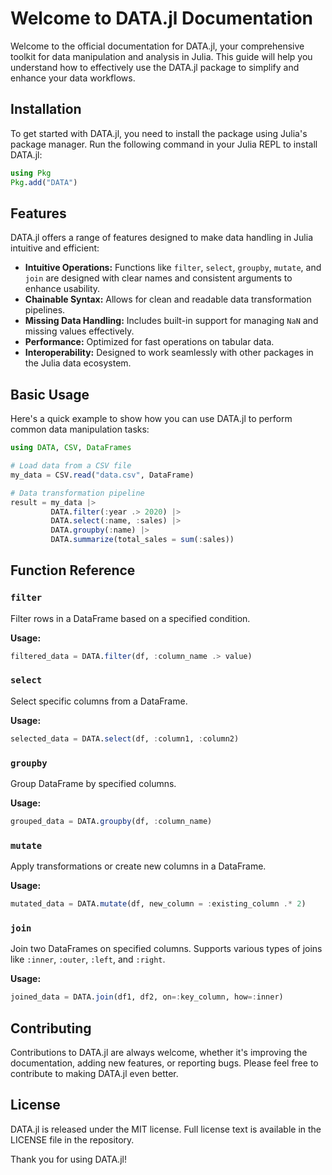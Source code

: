 # Welcome to DATA.jl Documentation

Welcome to the official documentation for DATA.jl, your comprehensive toolkit for data manipulation and analysis in Julia. This guide will help you understand how to effectively use the DATA.jl package to simplify and enhance your data workflows.

## Installation

To get started with DATA.jl, you need to install the package using Julia's package manager. Run the following command in your Julia REPL to install DATA.jl:

```julia
using Pkg
Pkg.add("DATA")
```

## Features

DATA.jl offers a range of features designed to make data handling in Julia intuitive and efficient:

- **Intuitive Operations:** Functions like `filter`, `select`, `groupby`, `mutate`, and `join` are designed with clear names and consistent arguments to enhance usability.
- **Chainable Syntax:** Allows for clean and readable data transformation pipelines.
- **Missing Data Handling:** Includes built-in support for managing `NaN` and missing values effectively.
- **Performance:** Optimized for fast operations on tabular data.
- **Interoperability:** Designed to work seamlessly with other packages in the Julia data ecosystem.

## Basic Usage

Here's a quick example to show how you can use DATA.jl to perform common data manipulation tasks:

```julia
using DATA, CSV, DataFrames

# Load data from a CSV file
my_data = CSV.read("data.csv", DataFrame)

# Data transformation pipeline
result = my_data |>
         DATA.filter(:year .> 2020) |>
         DATA.select(:name, :sales) |>
         DATA.groupby(:name) |>
         DATA.summarize(total_sales = sum(:sales))
```

## Function Reference

### `filter`

Filter rows in a DataFrame based on a specified condition.

**Usage:**

```julia
filtered_data = DATA.filter(df, :column_name .> value)
```

### `select`

Select specific columns from a DataFrame.

**Usage:**

```julia
selected_data = DATA.select(df, :column1, :column2)
```

### `groupby`

Group DataFrame by specified columns.

**Usage:**

```julia
grouped_data = DATA.groupby(df, :column_name)
```

### `mutate`

Apply transformations or create new columns in a DataFrame.

**Usage:**

```julia
mutated_data = DATA.mutate(df, new_column = :existing_column .* 2)
```

### `join`

Join two DataFrames on specified columns. Supports various types of joins like `:inner`, `:outer`, `:left`, and `:right`.

**Usage:**

```julia
joined_data = DATA.join(df1, df2, on=:key_column, how=:inner)
```

## Contributing

Contributions to DATA.jl are always welcome, whether it's improving the documentation, adding new features, or reporting bugs. Please feel free to contribute to making DATA.jl even better.

## License

DATA.jl is released under the MIT license. Full license text is available in the LICENSE file in the repository.

Thank you for using DATA.jl!
